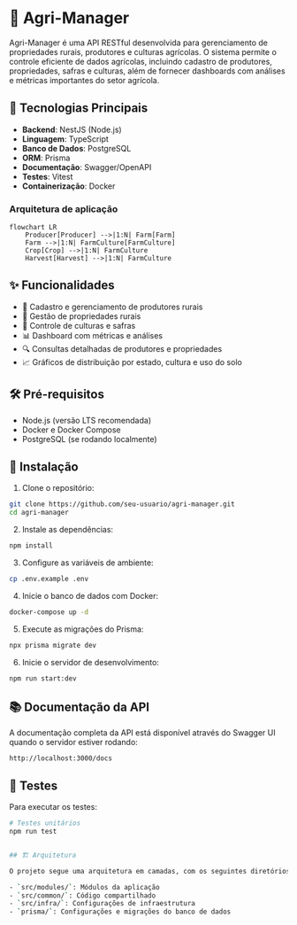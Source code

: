 # 🌱 Agri-Manager

Agri-Manager é uma API RESTful desenvolvida para gerenciamento de propriedades rurais, produtores e culturas agrícolas. O sistema permite o controle eficiente de dados agrícolas, incluindo cadastro de produtores, propriedades, safras e culturas, além de fornecer dashboards com análises e métricas importantes do setor agrícola.

## 🚀 Tecnologias Principais

- **Backend**: NestJS (Node.js)
- **Linguagem**: TypeScript
- **Banco de Dados**: PostgreSQL
- **ORM**: Prisma
- **Documentação**: Swagger/OpenAPI
- **Testes**: Vitest
- **Containerização**: Docker

### Arquitetura de aplicação
```mermaid
flowchart LR
    Producer[Producer] -->|1:N| Farm[Farm]
    Farm -->|1:N| FarmCulture[FarmCulture]
    Crop[Crop] -->|1:N| FarmCulture
    Harvest[Harvest] -->|1:N| FarmCulture
```

## ✨ Funcionalidades

- 📝 Cadastro e gerenciamento de produtores rurais
- 🏡 Gestão de propriedades rurais
- 🌾 Controle de culturas e safras
- 📊 Dashboard com métricas e análises
- 🔍 Consultas detalhadas de produtores e propriedades
- 📈 Gráficos de distribuição por estado, cultura e uso do solo

## 🛠️ Pré-requisitos

- Node.js (versão LTS recomendada)
- Docker e Docker Compose
- PostgreSQL (se rodando localmente)

## 🚀 Instalação

1. Clone o repositório:
```bash
git clone https://github.com/seu-usuario/agri-manager.git
cd agri-manager
```

2. Instale as dependências:
```bash
npm install
```

3. Configure as variáveis de ambiente:
```bash
cp .env.example .env
```

4. Inicie o banco de dados com Docker:
```bash
docker-compose up -d
```

5. Execute as migrações do Prisma:
```bash
npx prisma migrate dev
```

6. Inicie o servidor de desenvolvimento:
```bash
npm run start:dev
```

## 📚 Documentação da API

A documentação completa da API está disponível através do Swagger UI quando o servidor estiver rodando:

```
http://localhost:3000/docs
```

## 🧪 Testes

Para executar os testes:

```bash
# Testes unitários
npm run test


## 🏗️ Arquitetura

O projeto segue uma arquitetura em camadas, com os seguintes diretórios principais:

- `src/modules/`: Módulos da aplicação
- `src/common/`: Código compartilhado
- `src/infra/`: Configurações de infraestrutura
- `prisma/`: Configurações e migrações do banco de dados

